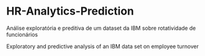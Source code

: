 # HR-Analytics-Prediction
Análise exploratória e preditiva de um dataset da IBM sobre rotatividade de funcionários


Exploratory and predictive analysis of an IBM data set on employee turnover

